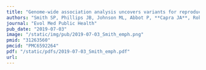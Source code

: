 ```yaml
---
title: "Genome-wide association analysis uncovers variants for reproductive variation across dog breeds and links to domestication"
authors: "Smith SP, Phillips JB, Johnson ML, Abbot P, **Capra JA**, Rokas A."
journal: "Evol Med Public Health"
pub_date: "2019-07-03"
image: "/static/img/pub/2019-07-03_Smith_emph.png"
pmid: "31263560"
pmcid: "PMC6592264"
pdf: "/static/pdfs/2019-07-03_Smith_emph.pdf"
url: 
---
```

